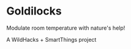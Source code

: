 Goldilocks
==========

Modulate room temperature with nature's help!

A WildHacks + SmartThings project
